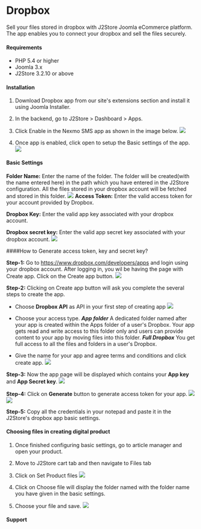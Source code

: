 # Dropbox

Sell your files stored in dropbox with J2Store Joomla eCommerce platform. The app enables you to connect your dropbox and sell the files securely.

#### Requirements

* PHP 5.4 or higher
* Joomla 3.x
* J2Store 3.2.10 or above

#### Installation

1. Download Dropbox app from our site's extensions section and install it using Joomla Installer.

2. In the backend, go to J2Store > Dashboard > Apps.

3. Click Enable in the Nexmo SMS app as shown in the image below.
![](./assets/images/dropbox_09.png)
4. Once app is enabled, click open to setup the Basic settings of the app.
![](./assets/images/dropbox_10.png)

#### Basic Settings

**Folder Name:** Enter the name of the folder. The folder will be created(with the name entered here) in the path which you have entered in the J2Store configuration. All the files stored in your dropbox account will be fetched and stored in this folder.
![](./assets/images/dropbox_07.png)
**Access Token:** Enter the valid access token for your account provided by Dropbox.

**Dropbox Key:** Enter the valid app key associated with your dropbox account.

**Dropbox secret key:** Enter the valid app secret key associated with your dropbox account.
![](./assets/images/dropbox_08.png)

####How to Generate access token, key and secret key?

**Step-1:** Go to https://www.dropbox.com/developers/apps and login using your dropbox account. After logging in, you wil be having the page with Create app. Click on the Create app button.
![](./assets/images/dropbox_01.png)

**Step-2:** Clicking on Create app button will ask you complete the several steps to create the app.

* Choose **Dropbox API** as API in your first step of creating app
![](./assets/images/dropbox_02.png)

* Choose your access type.
***App folder***
A dedicated folder named after your app is created within the Apps folder of a user's Dropbox. Your app gets read and write access to this folder only and users can provide content to your app by moving files into this folder.
***Full Dropbox***
You get full access to all the files and folders in a user's Dropbox.

* Give the name for your app and agree terms and conditions and click create app.
![](./assets/images/dropbox_03.png)

**Step-3:** Now the app page will be displayed which contains your **App key** and **App Secret key**.
![](./assets/images/dropbox_04.png)

**Step-4:** Click on **Generate** button to generate access token for your app.
![](./assets/images/dropbox_05.png)
![](./assets/images/dropbox_06.png)

**Step-5:** Copy all the credentials in your notepad and paste it in the J2Store's dropbox app basic settings.

#### Choosing files in creating digital product

1. Once finished configuring basic settings, go to article manager and open your product.
2. Move to J2Store cart tab and then navigate to Files tab
3. Click on Set Product files
![](./assets/images/dropbox_11.png)

4. Click on Choose file will display the folder named with the folder name you have given in the basic settings.
5. Choose your file and save.
![](./assets/images/dropbox_07.png)

#### Support